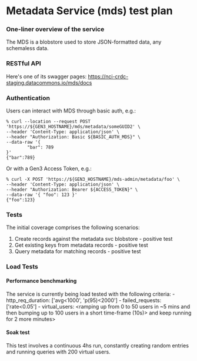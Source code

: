 # Metadata Service (mds) test plan

### One-liner overview of the service
The MDS is a blobstore used to store JSON-formatted data, any schemaless data.
### RESTful API
Here's one of its swagger pages:
https://nci-crdc-staging.datacommons.io/mds/docs
### Authentication
Users can interact with MDS through basic auth, e.g.:
```
% curl --location --request POST 'https://${GEN3_HOSTNAME}/mds/metadata/someGUID2' \
--header 'Content-Type: application/json' \
--header "Authorization: Basic ${BASIC_AUTH_MDS}" \
--data-raw '{
        "bar": 789
}'
{"bar":789}
```
Or with a Gen3 Access Token, e.g.:
```
% curl -X POST 'https://${GEN3_HOSTNAME}/mds-admin/metadata/foo' \
--header 'Content-Type: application/json' \
--header "Authorization: Bearer ${ACCESS_TOKEN}" \
--data-raw '{ "foo": 123 }'
{"foo":123}
```
### Tests
The initial coverage comprises the following scenarios:
1. Create records against the metadata svc blobstore - positive test
2. Get existing keys from metadata records - positive test
3. Query metadata for matching records - positive test
### Load Tests
#### Performance benchmarking
The service is currently being load tested with the following criteria:
    - http_req_duration: ['avg<1000', 'p(95)<2000']
    - failed_requests: ['rate<0.05']
    - virtual_users: <ramping up from 0 to 50 users in ~5 mins and then bumping up to 100 users in a short time-frame (10s)> and keep running for 2 more minutes>
#### Soak test
This test involves a continuous 4hs run, constantly creating random entries and running queries with 200 virtual users.
